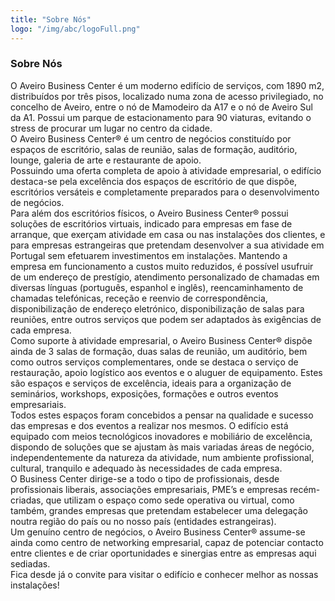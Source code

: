 ```yaml
---
title: "Sobre Nós"
logo: "/img/abc/logoFull.png"
---
```

<h3 class="f4 b lh-title mb2">Sobre Nós</h3>

 <div class='pv2'>
O Aveiro Business Center é um moderno edifício de serviços, com 1890 m2, distribuídos
por três pisos, localizado numa zona de acesso privilegiado, no concelho de Aveiro,
entre o nó de Mamodeiro da A17 e o nó de Aveiro Sul da A1. Possui um parque de
estacionamento para 90 viaturas, evitando o stress de procurar um lugar no centro da
cidade. 
</div>
 <div class='pv2'>
O Aveiro Business Center® é um centro de negócios constituído por espaços de
escritório, salas de reunião, salas de formação, auditório, lounge, galeria de arte e
restaurante de apoio. 
</div>
 <div class='pv2'>
Possuindo uma oferta completa de apoio à atividade empresarial, o edifício destaca-se
pela excelência dos espaços de escritório de que dispõe, escritórios versáteis e
completamente preparados para o desenvolvimento de negócios. 
</div>
 <div class='pv2'>
Para além dos escritórios físicos, o Aveiro Business Center® possui soluções de
escritórios virtuais, indicado para empresas em fase de arranque, que exerçam
atividade em casa ou nas instalações dos clientes, e para empresas estrangeiras que
pretendam desenvolver a sua atividade em Portugal sem efetuarem investimentos em
instalações. Mantendo a empresa em funcionamento a custos muito reduzidos, é
possível usufruir de um endereço de prestígio, atendimento personalizado de chamadas
em diversas línguas (português, espanhol e inglês), reencaminhamento de chamadas
telefónicas, receção e reenvio de correspondência, disponibilização de endereço
eletrónico, disponibilização de salas para reuniões, entre outros serviços que podem ser
adaptados às exigências de cada empresa. 
</div>
 <div class='pv2'>
Como suporte à atividade empresarial, o Aveiro Business Center® dispõe ainda de 3
salas de formação, duas salas de reunião, um auditório, bem como outros serviços
complementares, onde se destaca o serviço de restauração, apoio logístico aos eventos
e o aluguer de equipamento. Estes são espaços e serviços de excelência, ideais para a
organização de seminários, workshops, exposições, formações e outros eventos
empresariais. 
</div>
 <div class='pv2'>
Todos estes espaços foram concebidos a pensar na qualidade e sucesso das empresas e
dos eventos a realizar nos mesmos. O edifício está equipado com meios tecnológicos
inovadores e mobiliário de excelência, dispondo de soluções que se ajustam às mais
variadas áreas de negócio, independentemente da natureza da atividade, num ambiente
profissional, cultural, tranquilo e adequado às necessidades de cada empresa. 
</div>
 <div class='pv2'>
O Business Center dirige-se a todo o tipo de profissionais, desde profissionais liberais,
associações empresariais, PME’s e empresas recém-criadas, que utilizam o espaço como
sede operativa ou virtual, como também, grandes empresas que pretendam estabelecer
uma delegação noutra região do país ou no nosso país (entidades estrangeiras). 
</div>
 <div class='pv2'>
Um genuíno centro de negócios, o Aveiro Business Center® assume-se ainda como
centro de networking empresarial, capaz de potenciar contacto entre clientes e de criar
oportunidades e sinergias entre as empresas aqui sediadas. 
</div>
 <div class='pv2'>
Fica desde já o convite para visitar o edifício e conhecer melhor as nossas instalações!
</div>